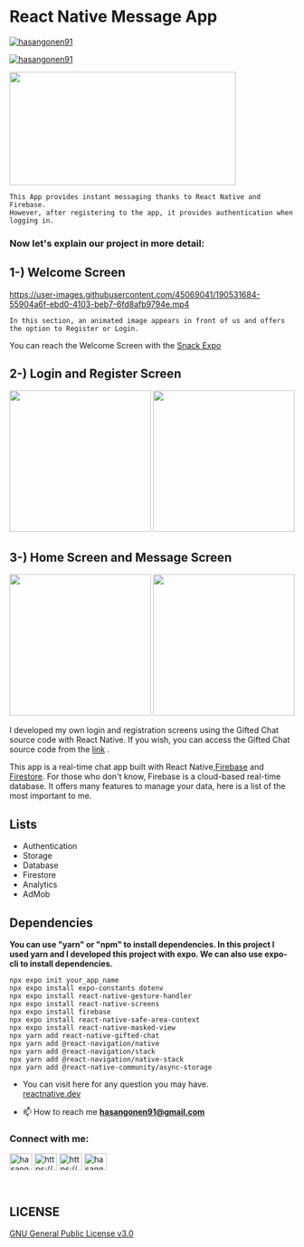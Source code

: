# React Native Message App
<p align="left"> <a href="https://twitter.com/hasangonen91" target="blank"><img src="https://img.shields.io/twitter/follow/hasangonen91?logo=twitter&style=for-the-badge" alt="hasangonen91" /></a> </p>
<p align="left"> <a href="https://www.linkedin.com/in/hasangonen91/" target="blank"><img src="https://img.shields.io/badge/LinkedIn-0077B5?style=for-the-badge&logo=linkedin&logoColor=white" alt="hasangonen91" /></a> </p>

<img src="https://www.innofied.com/wp-content/uploads/2018/12/2018-12-06.jpg" width="400" height="200" />



```
This App provides instant messaging thanks to React Native and Firebase.
However, after registering to the app, it provides authentication when logging in.
```


### Now let's explain our project in more detail:


## 1-) Welcome Screen
https://user-images.githubusercontent.com/45069041/190531684-55904a6f-ebd0-4103-beb7-6fd8afb9794e.mp4


```
In this section, an animated image appears in front of us and offers the option to Register or Login.
```


You can reach the Welcome Screen with the
<a href="https://snack.expo.dev/@hasangonen91/react-native-animated-fade-effect">Snack Expo</a> 

## 2-) Login and Register Screen
<img src="https://user-images.githubusercontent.com/45069041/190525349-54220341-87c5-487e-a1e2-a51fe74bc246.png" width="250"/> <img src="https://user-images.githubusercontent.com/45069041/190525904-ceb828ac-9e09-48b5-856f-05358428b6f3.png" width="250"/><br>

## 3-) Home Screen and Message Screen
<img src="https://user-images.githubusercontent.com/45069041/190526616-96fd36b8-324a-461c-b38e-0143294cd53b.png" width="250"/> <img src="https://user-images.githubusercontent.com/45069041/190526617-cc63c2b7-4110-4bc1-9146-18255331ba9d.png" width="250"/><br>


I developed my own login and registration screens using the Gifted Chat source code with React Native. If you wish, you can access the Gifted Chat source code from the <a href="https://github.com/FaridSafi/react-native-gifted-chat">link</a> .


This app is a real-time chat app built with React Native,<a href="https://firebase.google.com/">Firebase</a> and <a href="https://firebase.google.com/docs/firestore">Firestore</a>. For those who don't know, Firebase is a cloud-based real-time database. It offers many features to manage your data, here is a list of the most important to me.



## Lists

* Authentication
* Storage
* Database
* Firestore
* Analytics
* AdMob


## Dependencies


<strong>
You can use "yarn" or "npm" to install dependencies.
In this project I used yarn and I developed this project with expo. 
We can also use expo-cli to install dependencies.
</strong>

```
npx expo init your_app_name
npx expo install expo-constants dotenv
npx expo install react-native-gesture-handler
npx expo install react-native-screens
npx expo install firebase
npx expo install react-native-safe-area-context
npx expo install react-native-masked-view
npx yarn add react-native-gifted-chat
npx yarn add @react-navigation/native
npx yarn add @react-navigation/stack
npx yarn add @react-navigation/native-stack 
npx yarn add @react-native-community/async-storage

```


* You can visit here for any question you may have.<br>
<a href="https://reactnative.dev/" target="_blank" rel="noreferrer"> reactnative.dev</a>


- 📫 How to reach me **hasangonen91@gmail.com**

<h3 align="left">Connect with me:</h3>
<p align="left">
<a href="https://twitter.com/hasangonen91" target="blank"><img align="center" src="https://raw.githubusercontent.com/rahuldkjain/github-profile-readme-generator/master/src/images/icons/Social/twitter.svg" alt="hasangonen91" height="30" width="40" /></a>
<a href="https://linkedin.com/in/https://www.linkedin.com/in/hasangonen91" target="blank"><img align="center" src="https://raw.githubusercontent.com/rahuldkjain/github-profile-readme-generator/master/src/images/icons/Social/linked-in-alt.svg" alt="https://www.linkedin.com/in/hasangonen91" height="30" width="40" /></a>
<a href="https://stackoverflow.com/users/https://stackoverflow.com/users/14456602/hasan-gonen" target="blank"><img align="center" src="https://raw.githubusercontent.com/rahuldkjain/github-profile-readme-generator/master/src/images/icons/Social/stack-overflow.svg" alt="https://stackoverflow.com/users/14456602/hasan-gonen" height="30" width="40" /></a>
<a href="https://instagram.com/hasangonen91" target="blank"><img align="center" src="https://raw.githubusercontent.com/rahuldkjain/github-profile-readme-generator/master/src/images/icons/Social/instagram.svg" alt="hasangonen91" height="30" width="40" /></a>
</p>

<br>

##  LICENSE

<a href="https://github.com/hasangonen91/MessageApp/blob/master/LICENSE"> GNU General Public License v3.0 </a>


